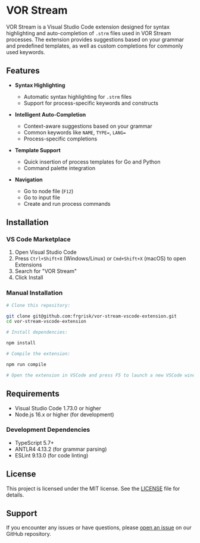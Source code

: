 # VOR Stream

VOR Stream is a Visual Studio Code extension designed for syntax highlighting
and auto-completion of `.strm` files used in VOR Stream processes. The
extension provides suggestions based on your grammar and predefined templates,
as well as custom completions for commonly used keywords.

## Features

- **Syntax Highlighting**
  - Automatic syntax highlighting for `.strm` files
  - Support for process-specific keywords and constructs

- **Intelligent Auto-Completion**
  - Context-aware suggestions based on your grammar
  - Common keywords like `NAME`, `TYPE=`, `LANG=`
  - Process-specific completions

- **Template Support**
  - Quick insertion of process templates for Go and Python
  - Command palette integration

- **Navigation**
  - Go to node file (`F12`)
  - Go to input file
  - Create and run process commands

## Installation

### VS Code Marketplace
1. Open Visual Studio Code
2. Press `Ctrl+Shift+X` (Windows/Linux) or `Cmd+Shift+X` (macOS) to open Extensions
3. Search for "VOR Stream"
4. Click Install

### Manual Installation

```bash
# Clone this repository:

git clone git@github.com:frgrisk/vor-stream-vscode-extension.git
cd vor-stream-vscode-extension

# Install dependencies:

npm install

# Compile the extension:

npm run compile

# Open the extension in VSCode and press F5 to launch a new VSCode window with the loaded extension.
```

## Requirements

- Visual Studio Code 1.73.0 or higher
- Node.js 16.x or higher (for development)

### Development Dependencies
- TypeScript 5.7+
- ANTLR4 4.13.2 (for grammar parsing)
- ESLint 9.13.0 (for code linting)

## License

This project is licensed under the MIT license. See the [LICENSE](LICENSE) file for details.

## Support

If you encounter any issues or have questions, please [open an issue](https://github.com/frgrisk/vor-stream-vscode-extension/issues) on our GitHub repository.